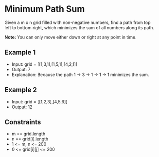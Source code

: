# Minimum Path Sum

Given a m x n grid filled with non-negative numbers, find a path from top left to bottom right, which minimizes the sum of all numbers along its path.

**Note:** You can only move either down or right at any point in time.

## Example 1

- Input: grid = [[1,3,1],[1,5,1],[4,2,1]]
- Output: 7
- Explanation: Because the path 1 → 3 → 1 → 1 → 1 minimizes the sum.

## Example 2

- Input: grid = [[1,2,3],[4,5,6]]
- Output: 12

## Constraints

- m == grid.length
- n == grid[i].length
- 1 <= m, n <= 200
- 0 <= grid[i][j] <= 200
